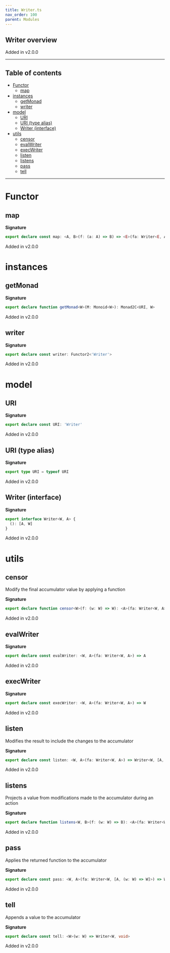 ```yaml
---
title: Writer.ts
nav_order: 100
parent: Modules
---
```


## Writer overview

Added in v2.0.0

---

<h2 class="text-delta">Table of contents</h2>

- [Functor](#functor)
  - [map](#map)
- [instances](#instances)
  - [getMonad](#getmonad)
  - [writer](#writer)
- [model](#model)
  - [URI](#uri)
  - [URI (type alias)](#uri-type-alias)
  - [Writer (interface)](#writer-interface)
- [utils](#utils)
  - [censor](#censor)
  - [evalWriter](#evalwriter)
  - [execWriter](#execwriter)
  - [listen](#listen)
  - [listens](#listens)
  - [pass](#pass)
  - [tell](#tell)

---

# Functor

## map

**Signature**

```ts
export declare const map: <A, B>(f: (a: A) => B) => <E>(fa: Writer<E, A>) => Writer<E, B>
```

Added in v2.0.0

# instances

## getMonad

**Signature**

```ts
export declare function getMonad<W>(M: Monoid<W>): Monad2C<URI, W>
```

Added in v2.0.0

## writer

**Signature**

```ts
export declare const writer: Functor2<'Writer'>
```

Added in v2.0.0

# model

## URI

**Signature**

```ts
export declare const URI: 'Writer'
```

Added in v2.0.0

## URI (type alias)

**Signature**

```ts
export type URI = typeof URI
```

Added in v2.0.0

## Writer (interface)

**Signature**

```ts
export interface Writer<W, A> {
  (): [A, W]
}
```

Added in v2.0.0

# utils

## censor

Modify the final accumulator value by applying a function

**Signature**

```ts
export declare function censor<W>(f: (w: W) => W): <A>(fa: Writer<W, A>) => Writer<W, A>
```

Added in v2.0.0

## evalWriter

**Signature**

```ts
export declare const evalWriter: <W, A>(fa: Writer<W, A>) => A
```

Added in v2.0.0

## execWriter

**Signature**

```ts
export declare const execWriter: <W, A>(fa: Writer<W, A>) => W
```

Added in v2.0.0

## listen

Modifies the result to include the changes to the accumulator

**Signature**

```ts
export declare const listen: <W, A>(fa: Writer<W, A>) => Writer<W, [A, W]>
```

Added in v2.0.0

## listens

Projects a value from modifications made to the accumulator during an action

**Signature**

```ts
export declare function listens<W, B>(f: (w: W) => B): <A>(fa: Writer<W, A>) => Writer<W, [A, B]>
```

Added in v2.0.0

## pass

Applies the returned function to the accumulator

**Signature**

```ts
export declare const pass: <W, A>(fa: Writer<W, [A, (w: W) => W]>) => Writer<W, A>
```

Added in v2.0.0

## tell

Appends a value to the accumulator

**Signature**

```ts
export declare const tell: <W>(w: W) => Writer<W, void>
```

Added in v2.0.0
